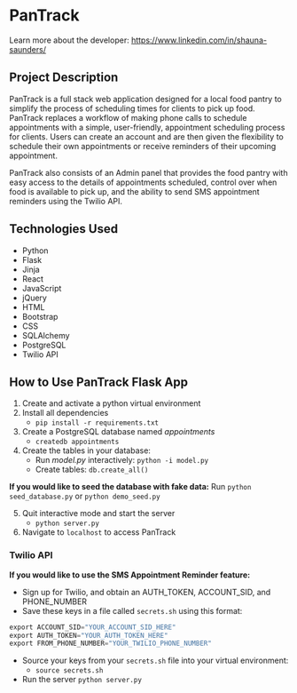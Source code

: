 # PanTrack

Learn more about the developer: https://www.linkedin.com/in/shauna-saunders/

## Project Description
PanTrack is a full stack web application designed for a local food pantry to simplify the process of scheduling times for clients to pick up food. PanTrack replaces a workflow of making phone calls to schedule appointments with a simple, user-friendly, appointment scheduling process for clients. Users can create an account and are then given the flexibility to schedule their own appointments or receive reminders of their upcoming appointment.

PanTrack also consists of an Admin panel that provides the food pantry with easy access to the details of appointments scheduled, control over when food is available to pick up, and the ability to send SMS appointment reminders using the Twilio API.

## Technologies Used
- Python
- Flask
- Jinja
- React
- JavaScript
- jQuery
- HTML
- Bootstrap
- CSS
- SQLAlchemy
- PostgreSQL
- Twilio API

## How to Use PanTrack Flask App
1. Create and activate a python virtual environment
2. Install all dependencies
    * `pip install -r requirements.txt`
3. Create a PostgreSQL database named *appointments*
    * `createdb appointments`
4. Create the tables in your database:
    * Run *model.py* interactively: `python -i model.py`
    * Create tables: `db.create_all()`

**If you would like to seed the database with fake data:**
Run `python seed_database.py` or `python demo_seed.py`

5. Quit interactive mode and start the server
    * `python server.py`
6. Navigate to `localhost` to access PanTrack

### Twilio API
**If you would like to use the SMS Appointment Reminder feature:**
* Sign up for Twilio, and obtain an AUTH_TOKEN, ACCOUNT_SID, and PHONE_NUMBER
* Save these keys in a file called `secrets.sh` using this format:
```python
export ACCOUNT_SID="YOUR_ACCOUNT_SID_HERE"
export AUTH_TOKEN="YOUR_AUTH_TOKEN_HERE"
export FROM_PHONE_NUMBER="YOUR_TWILIO_PHONE_NUMBER"
```

* Source your keys from your `secrets.sh` file into your virtual environment:
    * `source secrets.sh`
* Run the server `python server.py`
